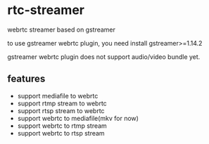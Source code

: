 # rtc-streamer 

webrtc streamer based on gstreamer

to use gstreamer webrtc plugin,  you need install gstreamer>=1.14.2

gstreamer webrtc plugin does not support audio/video bundle yet.


## features

- support mediafile to webrtc
- support rtmp stream to webrtc
- support rtsp stream to webrtc
- support webrtc to mediafile(mkv for now)
- support webrtc to rtmp stream
- support webrtc to rtsp stream 


